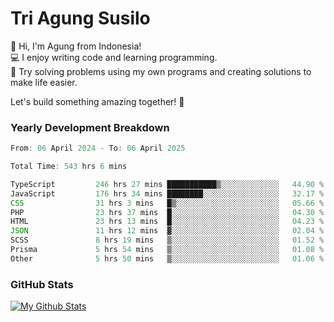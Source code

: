 # Tri Agung Susilo

👋 Hi, I'm Agung from Indonesia!<br>
💻 I enjoy writing code and learning programming.<br>
🧠 Try solving problems using my own programs and creating solutions to make life easier.

Let's build something amazing together! 🚀

### Yearly Development Breakdown

<!--START_SECTION:waka-->

```TypeScript JavaScript PHP
From: 06 April 2024 - To: 06 April 2025

Total Time: 543 hrs 6 mins

TypeScript         246 hrs 27 mins ███████████▒░░░░░░░░░░░░░   44.90 %
JavaScript         176 hrs 34 mins ████████░░░░░░░░░░░░░░░░░   32.17 %
CSS                31 hrs 3 mins   █▒░░░░░░░░░░░░░░░░░░░░░░░   05.66 %
PHP                23 hrs 37 mins  █░░░░░░░░░░░░░░░░░░░░░░░░   04.30 %
HTML               23 hrs 13 mins  █░░░░░░░░░░░░░░░░░░░░░░░░   04.23 %
JSON               11 hrs 12 mins  ▓░░░░░░░░░░░░░░░░░░░░░░░░   02.04 %
SCSS               8 hrs 19 mins   ▒░░░░░░░░░░░░░░░░░░░░░░░░   01.52 %
Prisma             5 hrs 54 mins   ▒░░░░░░░░░░░░░░░░░░░░░░░░   01.08 %
Other              5 hrs 50 mins   ▒░░░░░░░░░░░░░░░░░░░░░░░░   01.06 %
```

<!--END_SECTION:waka-->

### GitHub Stats

[![My Github Stats](https://github-readme-stats.vercel.app/api?username=triagung128&show_icons=true&hide=contribs,issues&count_private=true&theme=tokyonight)](https://github.com/triagung128)

<!-- [![Top Langs](https://github-readme-stats.vercel.app/api/top-langs/?username=triagung128&layout=compact)](https://github.com/triagung128) -->
